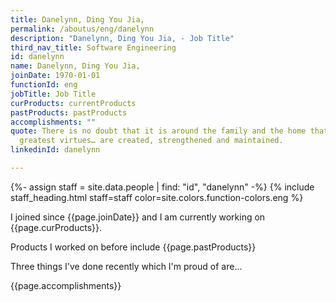 ```yaml
---
title: Danelynn, Ding You Jia,
permalink: /aboutus/eng/danelynn
description: "Danelynn, Ding You Jia, - Job Title"
third_nav_title: Software Engineering
id: danelynn
name: Danelynn, Ding You Jia,
joinDate: 1970-01-01
functionId: eng
jobTitle: Job Title
curProducts: currentProducts
pastProducts: pastProducts
accomplishments: ""
quote: There is no doubt that it is around the family and the home that all the
  greatest virtues… are created, strengthened and maintained.
linkedinId: danelynn

---
```


{%- assign staff = site.data.people | find: "id", "danelynn" -%}
{% include staff_heading.html staff=staff color=site.colors.function-colors.eng %}

<p>I joined since {{page.joinDate}} and I am currently working on {{page.curProducts}}.</p>

<p>Products I worked on before include {{page.pastProducts}}</p>

<p>Three things I've done recently which I'm proud of are...</p>
{{page.accomplishments}}
